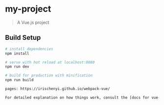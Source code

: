 # my-project

> A Vue.js project

## Build Setup

``` bash
# install dependencies
npm install

# serve with hot reload at localhost:8080
npm run dev

# build for production with minification
npm run build
```
``` bash
pages: https://irischenyi.github.io/webpack-vue/

For detailed explanation on how things work, consult the [docs for vue-loader](http://vuejs.github.io/vue-loader).
```
